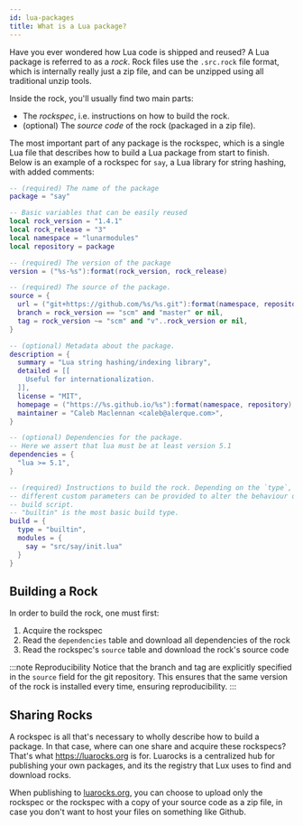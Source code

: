 ```yaml
---
id: lua-packages
title: What is a Lua package?
---
```


Have you ever wondered how Lua code is shipped and reused? A Lua package is referred to as a *rock*.
Rock files use the `.src.rock` file format, which is internally really just a zip file, and can be unzipped
using all traditional unzip tools.

Inside the rock, you'll usually find two main parts:
- The *rockspec*, i.e. instructions on how to build the rock.
- (optional) The *source code* of the rock (packaged in a zip file).

The most important part of any package is the rockspec, which is a single Lua file that describes
how to build a Lua package from start to finish. Below is an example of a rockspec for `say`, a Lua library
for string hashing, with added comments:

```lua title="say-1.4.1-3.rockspec"
-- (required) The name of the package
package = "say"

-- Basic variables that can be easily reused
local rock_version = "1.4.1"
local rock_release = "3"
local namespace = "lunarmodules"
local repository = package

-- (required) The version of the package
version = ("%s-%s"):format(rock_version, rock_release)

-- (required) The source of the package.
source = {
  url = ("git+https://github.com/%s/%s.git"):format(namespace, repository),
  branch = rock_version == "scm" and "master" or nil,
  tag = rock_version ~= "scm" and "v"..rock_version or nil,
}

-- (optional) Metadata about the package.
description = {
  summary = "Lua string hashing/indexing library",
  detailed = [[
    Useful for internationalization.
  ]],
  license = "MIT",
  homepage = ("https://%s.github.io/%s"):format(namespace, repository),
  maintainer = "Caleb Maclennan <caleb@alerque.com>",
}

-- (optional) Dependencies for the package.
-- Here we assert that lua must be at least version 5.1
dependencies = {
  "lua >= 5.1",
}

-- (required) Instructions to build the rock. Depending on the `type`,
-- different custom parameters can be provided to alter the behaviour of the
-- build script.
-- "builtin" is the most basic build type.
build = {
  type = "builtin",
  modules = {
    say = "src/say/init.lua"
  }
}
```

## Building a Rock

In order to build the rock, one must first:
1. Acquire the rockspec
2. Read the `dependencies` table and download all dependencies of the rock
3. Read the rockspec's `source` table and download the rock's source code
<!--4. Read the `build` table and install the package into a [tree](/explanations/lux-trees)-->

:::note Reproducibility
Notice that the branch and tag are explicitly specified in the `source` field
for the git repository. This ensures that the same version of the rock is installed
every time, ensuring reproducibility.
:::

## Sharing Rocks

A rockspec is all that's necessary to wholly describe how to build a package. In that case,
where can one share and acquire these rockspecs? That's what https://luarocks.org is for.
Luarocks is a centralized hub for publishing your own packages, and its the registry that Lux
uses to find and download rocks.

When publishing to [luarocks.org](https://luarocks.org), you can choose to upload only the rockspec
or the rockspec with a copy of your source code as a zip file, in case you don't
want to host your files on something like Github.
